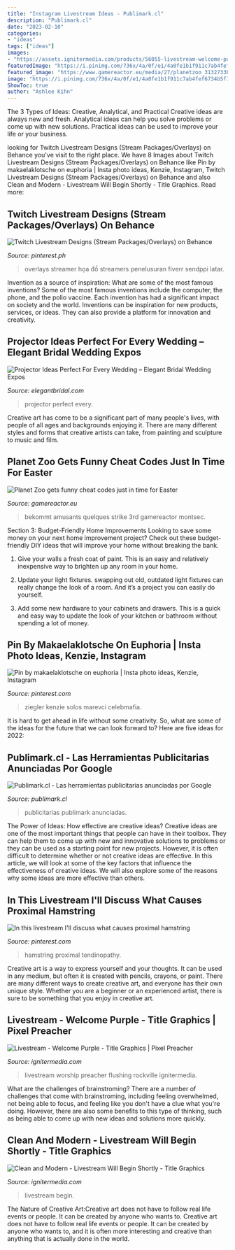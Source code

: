 ```yaml
---
title: "Instagram Livestream Ideas - Publimark.cl"
description: "Publimark.cl"
date: "2023-02-10"
categories:
- "ideas"
tags: ["ideas"]
images:
- "https://assets.ignitermedia.com/products/56055-livestream-welcome-purple/preview/image"
featuredImage: "https://i.pinimg.com/736x/4a/0f/e1/4a0fe1b1f911c7ab4fef6734b5f1895b.jpg"
featured_image: "https://www.gamereactor.eu/media/27/planetzoo_3132733b.jpg"
image: "https://i.pinimg.com/736x/4a/0f/e1/4a0fe1b1f911c7ab4fef6734b5f1895b.jpg"
ShowToc: true
author: "Ashlee Kihn"
---
```



The 3 Types of Ideas: Creative, Analytical, and Practical
Creative ideas are always new and fresh. Analytical ideas can help you solve problems or come up with new solutions. Practical ideas can be used to improve your life or your business.

	

		
looking for Twitch Livestream Designs (Stream Packages/Overlays) on Behance you've visit to the right place. We have 8 Images about Twitch Livestream Designs (Stream Packages/Overlays) on Behance like Pin by makaelaklotsche on euphoria | Insta photo ideas, Kenzie, Instagram, Twitch Livestream Designs (Stream Packages/Overlays) on Behance and also Clean and Modern - Livestream Will Begin Shortly - Title Graphics. Read more:
		
    
## Twitch Livestream Designs (Stream Packages/Overlays) On Behance

<img loading=lazy src="https://i.pinimg.com/736x/64/e1/ae/64e1ae26d50882b28213e01bfcb05875.jpg" onerror="this.onerror=null;this.src='https://tse3.mm.bing.net/th?id=OIP.Jczo0fjyxvXc-SHUNKeqKgHaEK&amp;pid=15.1';" alt="Twitch Livestream Designs (Stream Packages/Overlays) on Behance">

_Source: pinterest.ph_

>overlays streamer họa đồ streamers penelusuran fiverr sendppi latar. 

	

Invention as a source of inspiration: What are some of the most famous inventions?
Some of the most famous inventions include the computer, the phone, and the polio vaccine. Each invention has had a significant impact on society and the world. Inventions can be inspiration for new products, services, or ideas. They can also provide a platform for innovation and creativity.

    
## Projector Ideas Perfect For Every Wedding – Elegant Bridal Wedding Expos

<img loading=lazy src="http://www.elegantbridal.com/blog/wp-content/uploads/2017/07/photo-2.jpg" onerror="this.onerror=null;this.src='https://tse3.mm.bing.net/th?id=OIP.lUpot5HKfy1HFCf3JEtOxwHaE8&amp;pid=15.1';" alt="Projector Ideas Perfect For Every Wedding – Elegant Bridal Wedding Expos">

_Source: elegantbridal.com_

>projector perfect every. 

	

Creative art has come to be a significant part of many people's lives, with people of all ages and backgrounds enjoying it. There are many different styles and forms that creative artists can take, from painting and sculpture to music and film.

    
## Planet Zoo Gets Funny Cheat Codes Just In Time For Easter

<img loading=lazy src="https://www.gamereactor.eu/media/27/planetzoo_3132733b.jpg" onerror="this.onerror=null;this.src='https://tse4.mm.bing.net/th?id=OIP.tVDDC5Rjjt9iKtIsdqZcPAHaEK&amp;pid=15.1';" alt="Planet Zoo gets funny cheat codes just in time for Easter">

_Source: gamereactor.eu_

>bekommt amusants quelques strike 3rd gamereactor montsec. 

	

Section 3: Budget-Friendly Home Improvements
Looking to save some money on your next home improvement project? Check out these budget-friendly DIY ideas that will improve your home without breaking the bank.
1. Give your walls a fresh coat of paint. This is an easy and relatively inexpensive way to brighten up any room in your home.

2. Update your light fixtures. swapping out old, outdated light fixtures can really change the look of a room. And it’s a project you can easily do yourself.

3. Add some new hardware to your cabinets and drawers. This is a quick and easy way to update the look of your kitchen or bathroom without spending a lot of money.

    
## Pin By Makaelaklotsche On Euphoria | Insta Photo Ideas, Kenzie, Instagram

<img loading=lazy src="https://i.pinimg.com/736x/4a/0f/e1/4a0fe1b1f911c7ab4fef6734b5f1895b.jpg" onerror="this.onerror=null;this.src='https://tse4.mm.bing.net/th?id=OIP.DlyP0-rGb-p9acgUkkpr8QHaHV&amp;pid=15.1';" alt="Pin by makaelaklotsche on euphoria | Insta photo ideas, Kenzie, Instagram">

_Source: pinterest.com_

>ziegler kenzie solos marevci celebmafia. 

	

It is hard to get ahead in life without some creativity. So, what are some of the ideas for the future that we can look forward to? Here are five ideas for 2022: 

    
## Publimark.cl - Las Herramientas Publicitarias Anunciadas Por Google

<img loading=lazy src="https://publimark.cl/media/k2/items/cache/22e0f27f718beb2c1f57cf0e3dece31b_L.jpg" onerror="this.onerror=null;this.src='https://tse1.mm.bing.net/th?id=OIP.D_5B6H_Py3n_v8fCgZNXFwHaE7&amp;pid=15.1';" alt="Publimark.cl - Las herramientas publicitarias anunciadas por Google">

_Source: publimark.cl_

>publicitarias publimark anunciadas. 

	

The Power of Ideas: How effective are creative ideas?
Creative ideas are one of the most important things that people can have in their toolbox. They can help them to come up with new and innovative solutions to problems or they can be used as a starting point for new projects. However, it is often difficult to determine whether or not creative ideas are effective. In this article, we will look at some of the key factors that influence the effectiveness of creative ideas. We will also explore some of the reasons why some ideas are more effective than others.

    
## In This Livestream I&#039;ll Discuss What Causes Proximal Hamstring

<img loading=lazy src="https://i.pinimg.com/736x/e6/34/b0/e634b04a98b8d7cc0c3e1c11ec57b729.jpg" onerror="this.onerror=null;this.src='https://tse1.mm.bing.net/th?id=OIP.xLQU5grSCLRK_TpeL4Tx_wHaJQ&amp;pid=15.1';" alt="In this livestream I&#039;ll discuss what causes proximal hamstring">

_Source: pinterest.com_

>hamstring proximal tendinopathy. 

	

Creative art is a way to express yourself and your thoughts. It can be used in any medium, but often it is created with pencils, crayons, or paint. There are many different ways to create creative art, and everyone has their own unique style. Whether you are a beginner or an experienced artist, there is sure to be something that you enjoy in creative art.

    
## Livestream - Welcome Purple - Title Graphics | Pixel Preacher

<img loading=lazy src="https://assets.ignitermedia.com/products/56055-livestream-welcome-purple/preview/image" onerror="this.onerror=null;this.src='https://tse2.mm.bing.net/th?id=OIP.i8jtnhEOW8RMKwM5f-pHNwHaEK&amp;pid=15.1';" alt="Livestream - Welcome Purple - Title Graphics | Pixel Preacher">

_Source: ignitermedia.com_

>livestream worship preacher flushing rockville ignitermedia. 

	

What are the challenges of brainstroming?
There are a number of challenges that come with brainstroming, including feeling overwhelmed, not being able to focus, and feeling like you don't have a clue what you're doing. However, there are also some benefits to this type of thinking, such as being able to come up with new ideas and solutions more quickly.

    
## Clean And Modern - Livestream Will Begin Shortly - Title Graphics

<img loading=lazy src="https://assets.ignitermedia.com/products/72025-clean-and-modern-livestream-will-begin-shortly/preview/image" onerror="this.onerror=null;this.src='https://tse3.mm.bing.net/th?id=OIP.tFQ-p9_Npo9PVkq4DrLtIAHaEK&amp;pid=15.1';" alt="Clean and Modern - Livestream Will Begin Shortly - Title Graphics">

_Source: ignitermedia.com_

>livestream begin. 

	

The Nature of Creative Art:Creative art does not have to follow real life events or people. It can be created by anyone who wants to.
Creative art does not have to follow real life events or people. It can be created by anyone who wants to, and it is often more interesting and creative than anything that is actually done in the world.

